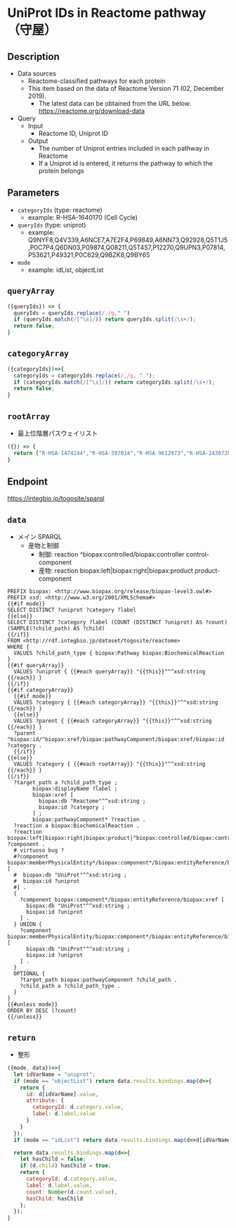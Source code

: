 # UniProt IDs in Reactome pathway（守屋）

## Description

- Data sources
    - Reactome-classified pathways for each protein
    - This item based on the data of Reactome Version 71 (02, December 2019).
       - The latest data can be obtained from the URL below. https://reactome.org/download-data
- Query
    - Input
        - Reactome ID, Uniprot ID
    - Output
        - The number of Uniprot entries included in each pathway in Reactome
        - If a Uniprot id is entered, it returns the pathway to which the protein belongs

## Parameters

* `categoryIds` (type: reactome)
  * example: R-HSA-1640170 (Cell Cycle)
* `queryIds` (type: uniprot)
  * example: Q9NYF8,Q4V339,A6NCE7,A7E2F4,P69849,A6NN73,Q92928,Q5T1J5,P0C7P4,Q6DN03,P09874,Q08211,Q5T4S7,P12270,Q9UPN3,P07814,P53621,P49321,P0C629,Q9BZK8,Q9BY65
* `mode`
  * example: idList, objectList

## `queryArray`
```javascript
({queryIds}) => {
  queryIds = queryIds.replace(/,/g," ")
  if (queryIds.match(/[^\s]/)) return queryIds.split(/\s+/);
  return false;
}
```

## `categoryArray`
```javascript
({categoryIds})=>{
  categoryIds = categoryIds.replace(/,/g, " ");
  if (categoryIds.match(/[^\s]/)) return categoryIds.split(/\s+/);
  return false;
}
```

## `rootArray`
- 最上位階層パスウェイリスト
```javascript
({}) => {
  return ["R-HSA-1474244","R-HSA-397014","R-HSA-9612973","R-HSA-1430728","R-HSA-73894","R-HSA-5357801","R-HSA-4839726","R-HSA-8953897","R-HSA-74160","R-HSA-168256","R-HSA-109582","R-HSA-69306","R-HSA-1500931","R-HSA-392499","R-HSA-1266738","R-HSA-1643685","R-HSA-162582","R-HSA-8953854","R-HSA-8963743","R-HSA-1474165","R-HSA-400253","R-HSA-382551","R-HSA-9609507","R-HSA-5653656","R-HSA-1640170","R-HSA-112316","R-HSA-1852241"];
}
```

## Endpoint
https://integbio.jp/togosite/sparql

## `data`
- メイン SPARQL
  - 産物と制御
    - 制御: reaction ^biopax:controlled/biopax:controller control-component
    - 産物: reaction biopax:left|biopax:right|biopax:product product-component
```sparql
PREFIX biopax: <http://www.biopax.org/release/biopax-level3.owl#>
PREFIX xsd: <http://www.w3.org/2001/XMLSchema#>
{{#if mode}}
SELECT DISTINCT ?uniprot ?category ?label
{{else}}
SELECT DISTINCT ?category ?label (COUNT (DISTINCT ?uniprot) AS ?count) (SAMPLE(?child_path) AS ?child)
{{/if}}
FROM <http://rdf.integbio.jp/dataset/togosite/reactome>
WHERE {
  VALUES ?child_path_type { biopax:Pathway biopax:BiochemicalReaction }
{{#if queryArray}}
  VALUES ?uniprot { {{#each queryArray}} "{{this}}"^^xsd:string {{/each}} }
{{/if}}
{{#if categoryArray}}
  {{#if mode}}
  VALUES ?category { {{#each categoryArray}} "{{this}}"^^xsd:string {{/each}} }
  {{else}}
  VALUES ?parent { {{#each categoryArray}} "{{this}}"^^xsd:string {{/each}} }
  ?parent ^biopax:id/^biopax:xref/biopax:pathwayComponent/biopax:xref/biopax:id ?category .
  {{/if}}
{{else}}
  VALUES ?category { {{#each rootArray}} "{{this}}"^^xsd:string {{/each}} }
{{/if}}
  ?target_path a ?child_path_type ;
        biopax:displayName ?label ;
        biopax:xref [
          biopax:db "Reactome"^^xsd:string ;
          biopax:id ?category ;
        ] ;
        biopax:pathwayComponent* ?reaction .
  ?reaction a biopax:BiochemicalReaction .
  ?reaction biopax:left|biopax:right|biopax:product|^biopax:controlled/biopax:controller ?component .
  # virtuoso bug ?
  #?component biopax:memberPhysicalEntity*/biopax:component*/biopax:entityReference/biopax:xref [
  #  biopax:db "UniProt"^^xsd:string ;
  #  biopax:id ?uniprot
  #] .
  {
    ?component biopax:component*/biopax:entityReference/biopax:xref [
      biopax:db "UniProt"^^xsd:string ;
      biopax:id ?uniprot
    ] .
  } UNION {
    ?component biopax:memberPhysicalEntity/biopax:component*/biopax:entityReference/biopax:xref [
      biopax:db "UniProt"^^xsd:string ;
      biopax:id ?uniprot
    ] .
  }
  OPTIONAL {
    ?target_path biopax:pathwayComponent ?child_path .
    ?child_path a ?child_path_type .
  }
}
{{#unless mode}}
ORDER BY DESC (?count)
{{/unless}}
```

## `return`
- 整形
```javascript
({mode, data})=>{
  let idVarName = "uniprot";
  if (mode == "objectList") return data.results.bindings.map(d=>{
    return {
      id: d[idVarName].value,
      attribute: {
        categoryId: d.category.value,
        label: d.label.value
      }
    }
  });
  if (mode == "idList") return data.results.bindings.map(d=>d[idVarName].value);

  return data.results.bindings.map(d=>{
    let hasChild = false;
    if (d.child) hasChild = true;
    return {
      categoryId: d.category.value, 
      label: d.label.value,
      count: Number(d.count.value),
      hasChild: hasChild
    };
  });	
}
```
